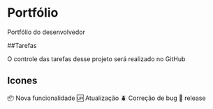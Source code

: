 # Portfólio
Portfólio do desenvolvedor

##Tarefas

O controle das tarefas desse projeto será realizado no GitHub

## Icones

:package: Nova funcionalidade
:up: Atualização
:beetle: Correção de bug
:checkered_flag: release